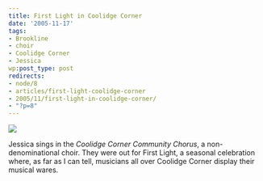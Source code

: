 ```yaml
---
title: First Light in Coolidge Corner
date: '2005-11-17'
tags:
- Brookline
- choir
- Coolidge Corner
- Jessica
wp:post_type: post
redirects:
- node/8
- articles/first-light-coolidge-corner
- 2005/11/first-light-in-coolidge-corner/
- "?p=8"
---
```


[ ![](http://static.flickr.com/33/64366077_66cb91b97a_m.jpg) ](http://www.flickr.com/photo_zoom.gne?id=64366077&size=l)

Jessica sings in the _Coolidge Corner Community Chorus_, a non-denominational choir. They were out for First Light, a seasonal celebration where, as far as I can tell, musicians all over Coolidge Corner display their musical wares.
